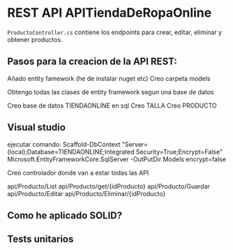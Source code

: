 # REST API APITiendaDeRopaOnline

`ProductoController.cs` contiene los endpoints para crear, editar, eliminar y obtener productos.

## Pasos para la creacion de la API REST:

Añado entity famework (he de instalar nuget etc)
Creo carpeta models 

Obtengo todas las clases de entity framework segun una base de datos

Creo base de datos TIENDAONLINE en sql
	Creo TALLA
	Creo PRODUCTO


## Visual studio

ejecutar comando: Scaffold-DbContext "Server=(local);Database=TIENDAONLINE;Integrated Security=True;Encrypt=False" Microsoft.EntityFrameworkCore.SqlServer -OutPutDir Models encrypt=false

Creo controlador donde van a estar todas las API

api/Producto/List
api/Producto/get/{idProducto}
api/Producto/Guardar
api/Producto/Editar
api/Producto/Eliminar/{idProducto}


## Como he aplicado SOLID?

## Tests unitarios
